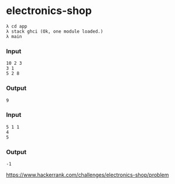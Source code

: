 # electronics-shop

```
λ cd app
λ stack ghci (Ok, one module loaded.)
λ main  
```

### Input
```
10 2 3
3 1
5 2 8
```

### Output
```
9
```

### Input
```
5 1 1
4
5
```

### Output
```
-1
```

https://www.hackerrank.com/challenges/electronics-shop/problem
